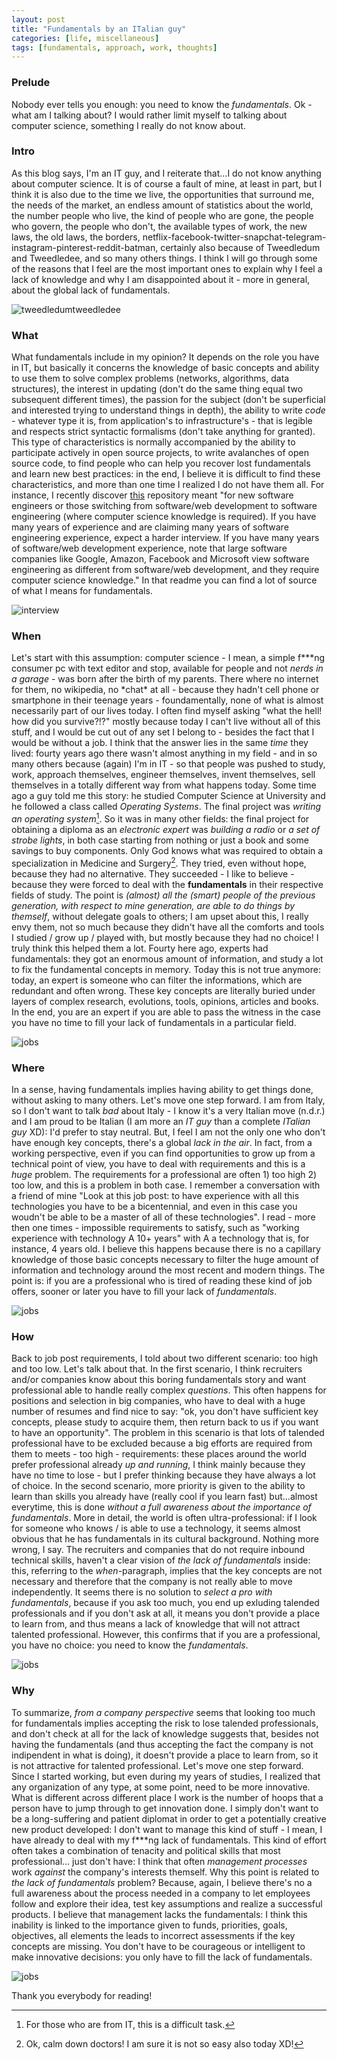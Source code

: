 ```yaml
---
layout: post
title: "Fundamentals by an ITalian guy"
categories: [life, miscellaneous]
tags: [fundamentals, approach, work, thoughts]
---
```


### Prelude
Nobody ever tells you enough: you need to know the _fundamentals_. Ok - what am I talking about? I would rather limit myself to talking about computer science, something I really do not know about.

### Intro
As this blog says, I'm an IT guy, and I reiterate that...I do not know anything about computer science. It is of course a fault of mine, at least in part, but I think it is also due to the time we live, the opportunities that surround me, the needs of the market, an endless amount of statistics about the world, the number people who live, the kind of people who are gone, the people who govern, the people who don't, the available types of work, the new laws, the old laws, the borders, netflix-facebook-twitter-snapchat-telegram-instagram-pinterest-reddit-batman, certainly also because of Tweedledum and Tweedledee, and so many others things.
I think I will go through some of the reasons that I feel are the most important ones to explain why I feel a lack of knowledge and why I am disappointed about it - more in general, about the global lack of fundamentals.

![tweedledumtweedledee](https://i.imgur.com/rw6nQtf.jpg)

### What
What fundamentals include in my opinion? It depends on the role you have in IT, but basically it concerns the knowledge of basic concepts and ability to use them to solve complex problems (networks, algorithms, data structures), the interest in updating (don't do the same thing equal two subsequent different times), the passion for the subject (don't be superficial and interested trying to understand things in depth), the ability to write _code_ - whatever type it is, from application's to infrastructure's - that is legible and respects strict syntactic formalisms (don't take anything for granted). This type of characteristics is normally accompanied by the ability to participate actively in open source projects, to write avalanches of open source code, to find people who can help you recover lost fundamentals and learn new best practices: in the end, I believe it is difficult to find these characteristics, and more than one time I realized I do not have them all.
For instance, I recently discover [this](https://github.com/jwasham/coding-interview-university/blob/master/README.md) repository meant "for new software engineers or those switching from software/web development to software engineering (where computer science knowledge is required). If you have many years of experience and are claiming many years of software engineering experience, expect a harder interview. If you have many years of software/web development experience, note that large software companies like Google, Amazon, Facebook and Microsoft view software engineering as different from software/web development, and they require computer science knowledge." In that readme you can find a lot of source of what I means for fundamentals.

![interview](https://i.imgur.com/Ckvpr2c.png)

### When
Let's start with this assumption: computer science - I mean, a simple f\*\*\*ng consumer pc with text editor and stop, available for people and not _nerds in a garage_ - was born after the birth of my parents. There where no internet for them, no wikipedia, no \*chat\* at all - because they hadn't cell phone or smartphone in their teenage years - foundamentally, none of what is almost necessarily part of our lives today. I often find myself asking "what the hell! how did you survive?!?" mostly because today I can't live without all of this stuff, and I would be cut out of any set I belong to - besides the fact that I would be without a job.
I think that the answer lies in the same _time_ they lived: fourty years ago there wasn't almost anything in my field - and in so many others because (again) I'm in IT - so that people was pushed to study, work, approach themselves, engineer themselves, invent themselves, sell themselves in a totally different way from what happens today. Some time ago a guy told me this story: he studied Computer Science at University and he followed a class called _Operating Systems_. The final project was _writing an operating system_[^os]. So it was in many other fields: the final project for obtaining a diploma as an _electronic expert_ was _building a radio_ or _a set of strobe lights_, in both case starting from nothing or just a book and some savings to buy components. Only God knows what was required to obtain a specialization in Medicine and Surgery[^med]. They tried, even without hope, because they had no alternative. They succeeded - I like to believe - because they were forced to deal with the __fundamentals__ in their respective fields of study.
The point is _(almost) all the (smart) people of the previous generation, with respect to mine generation, are able to do things by themself_, without delegate goals to others; I am upset about this, I really envy them, not so much because they didn't have all the comforts and tools I studied / grow up / played with, but mostly because they had no choice! I truly think this helped them a lot. Fourty here ago, experts had fundamentals: they got an enormous amount of information, and study a lot to fix the fundamental concepts in memory. Today this is not true anymore: today, an expert is someone who can filter the informations, which are redundant and often wrong. These key concepts are literally buried under layers of complex research, evolutions, tools, opinions, articles and books. In the end, you are an expert if you are able to pass the witness in the case you have no time to fill your lack of fundamentals in a particular field.

![jobs](https://i.imgur.com/FmPVImH.jpg)

### Where
In a sense, having fundamentals implies having ability to get things done, without asking to many others. Let's move one step forward.
I am from Italy, so I don't want to talk _bad_ about Italy - I know it's a very Italian move (n.d.r.) and I am proud to be Italian (I am more an _IT guy_ than a complete _ITalian guy_ XD): I'd prefer to stay neutral. But, I feel I am not the only one who don't have enough key concepts, there's a global _lack in the air_. In fact, from a working perspective, even if you can find opportunities to grow up from a technical point of view, you have to deal with requirements and this is a _huge_ problem. The requirements for a professional are often 1) too high 2) too low, and this is a problem in both case.
I remember a conversation with a friend of mine "Look at this job post: to have experience with all this technologies you have to be a bicentennial, and even in this case you woudn't be able to be a master of all of these technologies". I read - more then one times - impossible requirements to satisfy, such as "working experience with technology A 10+ years" with A a technology that is, for instance, 4 years old. I believe this happens because there is no a capillary knowledge of those basic concepts necessary to filter the huge amount of information and technology around the most recent and modern things. The point is: if you are a professional who is tired of reading these kind of job offers, sooner or later you have to fill your lack of _fundamentals_.

![jobs](https://i.imgur.com/iQOM7Nr.jpg)

### How
Back to job post requirements, I told about two different scenario: too high and too low. Let's talk about that.
In the first scenario, I think recruiters and/or companies know about this boring fundamentals story and want professional able to handle really complex _questions_. This often happens for positions and selection in big companies, who have to deal with a huge number of resumes and find nice to say: "ok, you don't have sufficient key concepts, please study to acquire them, then return back to us if you want to have an opportunity". The problem in this scenario is that lots of talended professional have to be excluded because a big efforts are required from them to meets - too high - requirements: these places around the world prefer professional already _up and running_, I think mainly because they have no time to lose - but I prefer thinking because they have always a lot of choice.
In the second scenario, more priority is given to the ability to learn than skills you already have (really cool if you learn fast) but...almost everytime, this is done _without a full awareness about the importance of fundamentals_. More in detail, the world is often ultra-professional: if I look for someone who knows / is able to use a technology, it seems almost obvious that he has fundamentals in its cultural background. Nothing more wrong, I say. The recruiters and companies that do not require inbound technical skills, haven't a clear vision of _the lack of fundamentals_ inside: this, referring to the _when_-paragraph, implies that the key concepts are not necessary and therefore that the company is not really able to move independently. It seems there is no solution to _select a pro with fundamentals_, because if you ask too much, you end up exluding talended professionals and if you don't ask at all, it means you don't provide a place to learn from, and thus means a lack of knowledge that will not attract talented professional.
However, this confirms that if you are a professional, you have no choice: you need to know the _fundamentals_.

![jobs](https://i.imgur.com/JNwxTpw.jpg)

### Why
To summarize, _from a company perspective_ seems that looking too much for fundamentals implies accepting the risk to lose talended professionals, and don't check at all for the lack of knowledge suggests that, besides not having the fundamentals (and thus accepting the fact the company is not indipendent in what is doing), it doesn't provide a place to learn from, so it is not attractive for talented professional. Let's move one step forward.
Since I started working, but even during my years of studies, I realized that any organization of any type, at some point, need to be more innovative. What is different across different place I work is the number of hoops that a person have to jump through to get innovation done. I simply don't want to be a long-suffering and patient diplomat in order to get a potentially creative new product developed: I don't want to manage this kind of stuff - I mean, I have already to deal with my f\*\*\*ng lack of fundamentals. This kind of effort often takes a combination of tenacity and political skills that most professional... just don't have: I think that often _management processes_ work _against_ the company's interests themself.
Why this point is related to _the lack of fundamentals_ problem? Because, again, I believe there's no a full awareness about the process needed in a company to let employees follow and explore their idea, test key assumptions and realize a successful products. I believe that management lacks the fundamentals: I think this inability is linked to the importance given to funds, priorities, goals, objectives, all elements the leads to incorrect assessments if the key concepts are missing. You don't have to be courageous or intelligent to make innovative decisions: you only have to fill the lack of fundamentals.

![jobs](https://i.imgur.com/gxGhHcs.jpg)

Thank you everybody for reading!

[^os]: For those who are from IT, this is a difficult task.
[^med]: Ok, calm down doctors! I am sure it is not so easy also today XD!